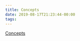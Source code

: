 ```yaml
---
title: Concepts
date: 2019-08-17T21:23:44-00:00
tags:
---
```


[Concepts](https://webpack.js.org/concepts/)

